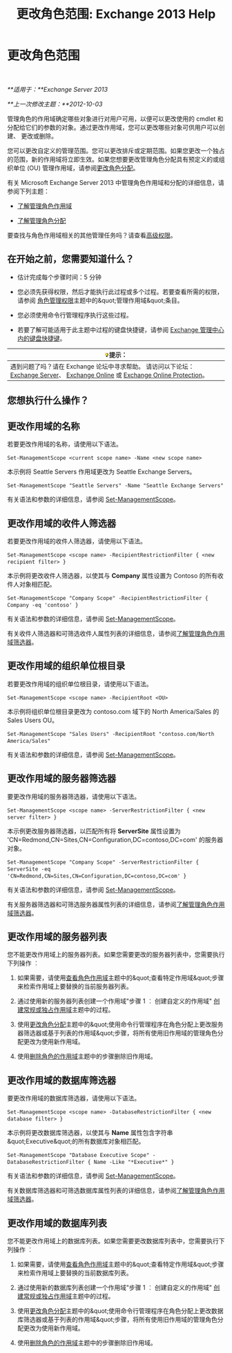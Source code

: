 ﻿---
title: '更改角色范围: Exchange 2013 Help'
TOCTitle: 更改角色范围
ms:assetid: 9180e1e0-c352-4ccd-8da6-885a2e309867
ms:mtpsurl: https://technet.microsoft.com/zh-cn/library/Dd298145(v=EXCHG.150)
ms:contentKeyID: 50491028
ms.date: 05/21/2018
mtps_version: v=EXCHG.150
ms.translationtype: MT
---

# 更改角色范围

 

_**适用于：**Exchange Server 2013_

_**上一次修改主题：**2012-10-03_

管理角色的作用域确定哪些对象进行对用户可用，以便可以更改使用的 cmdlet 和分配给它们的参数的对象。通过更改作用域，您可以更改哪些对象可供用户可以创建、 更改或删除。

您可以更改自定义的管理范围。您可以更改排斥或定期范围。如果您更改一个独占的范围，新的作用域将立即生效。如果您想要更改管理角色分配具有预定义的或组织单位 (OU) 管理作用域，请参阅[更改角色分配](change-a-role-assignment-exchange-2013-help.md)。

有关 Microsoft Exchange Server 2013 中管理角色作用域和分配的详细信息，请参阅下列主题：

  - [了解管理角色作用域](understanding-management-role-scopes-exchange-2013-help.md)

  - [了解管理角色分配](understanding-management-role-assignments-exchange-2013-help.md)

要查找与角色作用域相关的其他管理任务吗？请查看[高级权限](advanced-permissions-exchange-2013-help.md)。

## 在开始之前，您需要知道什么？

  - 估计完成每个步骤时间：5 分钟

  - 您必须先获得权限，然后才能执行此过程或多个过程。若要查看所需的权限，请参阅 [角色管理权限](role-management-permissions-exchange-2013-help.md)主题中的\&quot;管理作用域\&quot;条目。

  - 您必须使用命令行管理程序执行这些过程。

  - 若要了解可能适用于此主题中过程的键盘快捷键，请参阅 [Exchange 管理中心内的键盘快捷键](keyboard-shortcuts-in-the-exchange-admin-center-exchange-online-protection-help.md)。

<table>
<thead>
<tr class="header">
<th><img src="images/Bb124558.tip(EXCHG.150).gif" title="提示" alt="提示" />提示：</th>
</tr>
</thead>
<tbody>
<tr class="odd">
<td>遇到问题了吗？请在 Exchange 论坛中寻求帮助。 请访问以下论坛：<a href="https://go.microsoft.com/fwlink/p/?linkid=60612">Exchange Server</a>、 <a href="https://go.microsoft.com/fwlink/p/?linkid=267542">Exchange Online</a> 或 <a href="https://go.microsoft.com/fwlink/p/?linkid=285351">Exchange Online Protection</a>。</td>
</tr>
</tbody>
</table>


## 您想执行什么操作？

## 更改作用域的名称

若要更改作用域的名称，请使用以下语法。

    Set-ManagementScope <current scope name> -Name <new scope name>

本示例将 Seattle Servers 作用域更改为 Seattle Exchange Servers。

    Set-ManagementScope "Seattle Servers" -Name "Seattle Exchange Servers"

有关语法和参数的详细信息，请参阅 [Set-ManagementScope](https://technet.microsoft.com/zh-cn/library/dd297996\(v=exchg.150\))。

## 更改作用域的收件人筛选器

若要更改作用域的收件人筛选器，请使用以下语法。

    Set-ManagementScope <scope name> -RecipientRestrictionFilter { <new recipient filter> }

本示例将更改收件人筛选器，以使其与 **Company** 属性设置为 Contoso 的所有收件人对象相匹配。

    Set-ManagementScope "Company Scope" -RecipientRestrictionFilter { Company -eq 'contoso' }

有关语法和参数的详细信息，请参阅 [Set-ManagementScope](https://technet.microsoft.com/zh-cn/library/dd297996\(v=exchg.150\))。

有关收件人筛选器和可筛选收件人属性列表的详细信息，请参阅[了解管理角色作用域筛选器](understanding-management-role-scope-filters-exchange-2013-help.md)。

## 更改作用域的组织单位根目录

若要更改作用域的组织单位根目录，请使用以下语法。

    Set-ManagementScope <scope name> -RecipientRoot <OU>

本示例将组织单位根目录更改为 contoso.com 域下的 North America/Sales 的 Sales Users OU。

    Set-ManagementScope "Sales Users" -RecipientRoot "contoso.com/North America/Sales"

有关语法和参数的详细信息，请参阅 [Set-ManagementScope](https://technet.microsoft.com/zh-cn/library/dd297996\(v=exchg.150\))。

## 更改作用域的服务器筛选器

要更改作用域的服务器筛选器，请使用以下语法。

    Set-ManagementScope <scope name> -ServerRestrictionFilter { <new server filter> }

本示例更改服务器筛选器，以匹配所有将 **ServerSite** 属性设置为 'CN=Redmond,CN=Sites,CN=Configuration,DC=contoso,DC=com' 的服务器对象。

    Set-ManagementScope "Company Scope" -ServerRestrictionFilter { ServerSite -eq 'CN=Redmond,CN=Sites,CN=Configuration,DC=contoso,DC=com' }

有关语法和参数的详细信息，请参阅 [Set-ManagementScope](https://technet.microsoft.com/zh-cn/library/dd297996\(v=exchg.150\))。

有关服务器筛选器和可筛选服务器属性列表的详细信息，请参阅[了解管理角色作用域筛选器](understanding-management-role-scope-filters-exchange-2013-help.md)。

## 更改作用域的服务器列表

您不能更改作用域上的服务器列表。如果您需要更改的服务器列表中，您需要执行下列操作 ︰

1.  如果需要，请使用[查看角色作用域](view-role-scopes-exchange-2013-help.md)主题中的\&quot;查看特定作用域\&quot;步骤来检索作用域上要替换的当前服务器列表。

2.  通过使用新的服务器列表创建一个作用域"步骤 1 ︰ 创建自定义的作用域" [创建常规或独占作用域](create-a-regular-or-exclusive-scope-exchange-2013-help.md)主题中的过程。

3.  使用[更改角色分配](change-a-role-assignment-exchange-2013-help.md)主题中的\&quot;使用命令行管理程序在角色分配上更改服务器筛选器或基于列表的作用域\&quot;步骤，将所有使用旧作用域的管理角色分配更改为使用新作用域。

4.  使用[删除角色的作用域](remove-a-role-scope-exchange-2013-help.md)主题中的步骤删除旧作用域。

## 更改作用域的数据库筛选器

要更改作用域的数据库筛选器，请使用以下语法。

    Set-ManagementScope <scope name> -DatabaseRestrictionFilter { <new database filter> }

本示例将更改数据库筛选器，以使其与 **Name** 属性包含字符串\&quot;Executive\&quot;的所有数据库对象相匹配。

    Set-ManagementScope "Database Executive Scope" -DatabaseRestrictionFilter { Name -Like "*Executive*" }

有关语法和参数的详细信息，请参阅 [Set-ManagementScope](https://technet.microsoft.com/zh-cn/library/dd297996\(v=exchg.150\))。

有关数据库筛选器和可筛选数据库属性列表的详细信息，请参阅[了解管理角色作用域筛选器](understanding-management-role-scope-filters-exchange-2013-help.md)。

## 更改作用域的数据库列表

您不能更改作用域上的数据库列表。如果您需要更改数据库列表中，您需要执行下列操作 ︰

1.  如果需要，请使用[查看角色作用域](view-role-scopes-exchange-2013-help.md)主题中的\&quot;查看特定作用域\&quot;步骤来检索作用域上要替换的当前数据库列表。

2.  通过使用新的数据库列表创建一个作用域"步骤 1 ︰ 创建自定义的作用域" [创建常规或独占作用域](create-a-regular-or-exclusive-scope-exchange-2013-help.md)主题中的过程。

3.  使用[更改角色分配](change-a-role-assignment-exchange-2013-help.md)主题中的\&quot;使用命令行管理程序在角色分配上更改数据库筛选器或基于列表的作用域\&quot;步骤，将所有使用旧作用域的管理角色分配更改为使用新作用域。

4.  使用[删除角色的作用域](remove-a-role-scope-exchange-2013-help.md)主题中的步骤删除旧作用域。

